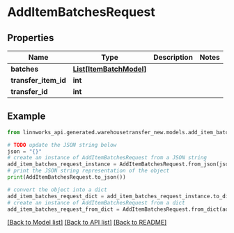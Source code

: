 # AddItemBatchesRequest


## Properties

Name | Type | Description | Notes
------------ | ------------- | ------------- | -------------
**batches** | [**List[ItemBatchModel]**](ItemBatchModel.md) |  | 
**transfer_item_id** | **int** |  | 
**transfer_id** | **int** |  | 

## Example

```python
from linnworks_api.generated.warehousetransfer_new.models.add_item_batches_request import AddItemBatchesRequest

# TODO update the JSON string below
json = "{}"
# create an instance of AddItemBatchesRequest from a JSON string
add_item_batches_request_instance = AddItemBatchesRequest.from_json(json)
# print the JSON string representation of the object
print(AddItemBatchesRequest.to_json())

# convert the object into a dict
add_item_batches_request_dict = add_item_batches_request_instance.to_dict()
# create an instance of AddItemBatchesRequest from a dict
add_item_batches_request_from_dict = AddItemBatchesRequest.from_dict(add_item_batches_request_dict)
```
[[Back to Model list]](../README.md#documentation-for-models) [[Back to API list]](../README.md#documentation-for-api-endpoints) [[Back to README]](../README.md)


